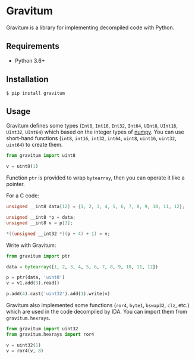 # Gravitum

Gravitum is a library for implementing decompiled code with Python.

## Requirements

- Python 3.6+

## Installation

```
$ pip install gravitum
```

## Usage

Gravitum defines some types (`Int8`, `Int16`, `Int32`, `Int64`, `UInt8`, `UInt16`, `UInt32`, `UInt64`) which based on the integer types of [numpy](https://github.com/numpy/numpy). You can use short-hand functions (`int8`, `int16`, `int32`, `int64`, `uint8`, `uint16`, `uint32`, `uint64`) to create them.

```python
from gravitum import uint8

v = uint8(1)
```

Function `ptr` is provided to wrap `bytearray`, then you can operate it like a pointer.

For a C code:

```c
unsigned __int8 data[12] = {1, 2, 3, 4, 5, 6, 7, 8, 9, 10, 11, 12};

unsigned __int8 *p = data;
unsigned __int8 v = p[3];

*((unsigned __int32 *)(p + 4) + 1) = v;
```

Write with Gravitum:

```python
from gravitum import ptr

data = bytearray([1, 2, 3, 4, 5, 6, 7, 8, 9, 10, 11, 12])

p = ptr(data, 'uint8')
v = v1.add(3).read()

p.add(4).cast('uint32').add(1).write(v)
```

Gravitum also implemented some functions (`ror4`, `byte1`, `bswap32`, `clz`, etc.) which are used in the code decompiled by IDA. You can import them from `gravitum.hexrays`.

```python
from gravitum import uint32
from gravitum.hexrays import ror4

v = uint32(1)
v = ror4(v, 8)
```

